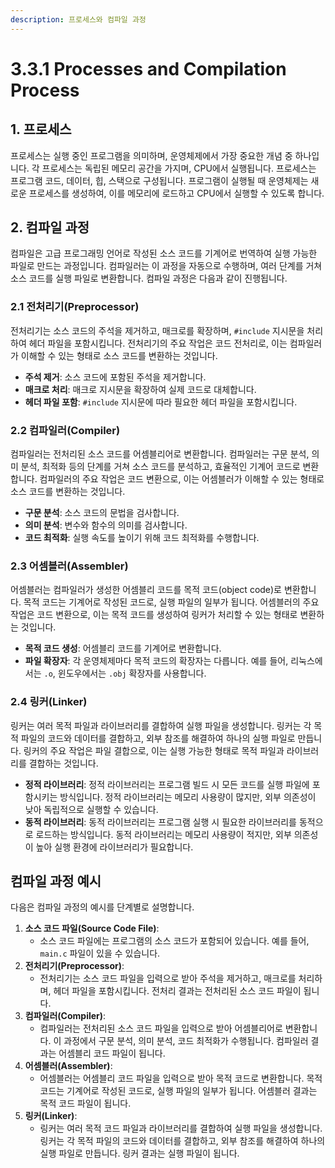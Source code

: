 ```yaml
---
description: 프로세스와 컴파일 과정
---
```


# 3.3.1 Processes and Compilation Process

## 1. 프로세스

프로세스는 실행 중인 프로그램을 의미하며, 운영체제에서 가장 중요한 개념 중 하나입니다. 각 프로세스는 독립된 메모리 공간을 가지며, CPU에서 실행됩니다. 프로세스는 프로그램 코드, 데이터, 힙, 스택으로 구성됩니다. 프로그램이 실행될 때 운영체제는 새로운 프로세스를 생성하여, 이를 메모리에 로드하고 CPU에서 실행할 수 있도록 합니다.

## 2. 컴파일 과정

컴파일은 고급 프로그래밍 언어로 작성된 소스 코드를 기계어로 번역하여 실행 가능한 파일로 만드는 과정입니다. 컴파일러는 이 과정을 자동으로 수행하며, 여러 단계를 거쳐 소스 코드를 실행 파일로 변환합니다. 컴파일 과정은 다음과 같이 진행됩니다.

### **2.1 전처리기(Preprocessor)**

전처리기는 소스 코드의 주석을 제거하고, 매크로를 확장하며, `#include` 지시문을 처리하여 헤더 파일을 포함시킵니다. 전처리기의 주요 작업은 코드 전처리로, 이는 컴파일러가 이해할 수 있는 형태로 소스 코드를 변환하는 것입니다.

* **주석 제거**: 소스 코드에 포함된 주석을 제거합니다.
* **매크로 처리**: 매크로 지시문을 확장하여 실제 코드로 대체합니다.
* **헤더 파일 포함**: `#include` 지시문에 따라 필요한 헤더 파일을 포함시킵니다.

### **2.2 컴파일러(Compiler)**

컴파일러는 전처리된 소스 코드를 어셈블리어로 변환합니다. 컴파일러는 구문 분석, 의미 분석, 최적화 등의 단계를 거쳐 소스 코드를 분석하고, 효율적인 기계어 코드로 변환합니다. 컴파일러의 주요 작업은 코드 변환으로, 이는 어셈블러가 이해할 수 있는 형태로 소스 코드를 변환하는 것입니다.

* **구문 분석**: 소스 코드의 문법을 검사합니다.
* **의미 분석**: 변수와 함수의 의미를 검사합니다.
* **코드 최적화**: 실행 속도를 높이기 위해 코드 최적화를 수행합니다.

### **2.3 어셈블러(Assembler)**

어셈블러는 컴파일러가 생성한 어셈블리 코드를 목적 코드(object code)로 변환합니다. 목적 코드는 기계어로 작성된 코드로, 실행 파일의 일부가 됩니다. 어셈블러의 주요 작업은 코드 변환으로, 이는 목적 코드를 생성하여 링커가 처리할 수 있는 형태로 변환하는 것입니다.

* **목적 코드 생성**: 어셈블리 코드를 기계어로 변환합니다.
* **파일 확장자**: 각 운영체제마다 목적 코드의 확장자는 다릅니다. 예를 들어, 리눅스에서는 `.o`, 윈도우에서는 `.obj` 확장자를 사용합니다.

### **2.4 링커(Linker)**

링커는 여러 목적 파일과 라이브러리를 결합하여 실행 파일을 생성합니다. 링커는 각 목적 파일의 코드와 데이터를 결합하고, 외부 참조를 해결하여 하나의 실행 파일로 만듭니다. 링커의 주요 작업은 파일 결합으로, 이는 실행 가능한 형태로 목적 파일과 라이브러리를 결합하는 것입니다.

* **정적 라이브러리**: 정적 라이브러리는 프로그램 빌드 시 모든 코드를 실행 파일에 포함시키는 방식입니다. 정적 라이브러리는 메모리 사용량이 많지만, 외부 의존성이 낮아 독립적으로 실행할 수 있습니다.
* **동적 라이브러리**: 동적 라이브러리는 프로그램 실행 시 필요한 라이브러리를 동적으로 로드하는 방식입니다. 동적 라이브러리는 메모리 사용량이 적지만, 외부 의존성이 높아 실행 환경에 라이브러리가 필요합니다.

## 컴파일 과정 예시

다음은 컴파일 과정의 예시를 단계별로 설명합니다.

1. **소스 코드 파일(Source Code File)**:
   * 소스 코드 파일에는 프로그램의 소스 코드가 포함되어 있습니다. 예를 들어, `main.c` 파일이 있을 수 있습니다.
2. **전처리기(Preprocessor)**:
   * 전처리기는 소스 코드 파일을 입력으로 받아 주석을 제거하고, 매크로를 처리하며, 헤더 파일을 포함시킵니다. 전처리 결과는 전처리된 소스 코드 파일이 됩니다.
3. **컴파일러(Compiler)**:
   * 컴파일러는 전처리된 소스 코드 파일을 입력으로 받아 어셈블리어로 변환합니다. 이 과정에서 구문 분석, 의미 분석, 코드 최적화가 수행됩니다. 컴파일러 결과는 어셈블리 코드 파일이 됩니다.
4. **어셈블러(Assembler)**:
   * 어셈블러는 어셈블리 코드 파일을 입력으로 받아 목적 코드로 변환합니다. 목적 코드는 기계어로 작성된 코드로, 실행 파일의 일부가 됩니다. 어셈블러 결과는 목적 코드 파일이 됩니다.
5. **링커(Linker)**:
   * 링커는 여러 목적 코드 파일과 라이브러리를 결합하여 실행 파일을 생성합니다. 링커는 각 목적 파일의 코드와 데이터를 결합하고, 외부 참조를 해결하여 하나의 실행 파일로 만듭니다. 링커 결과는 실행 파일이 됩니다.
